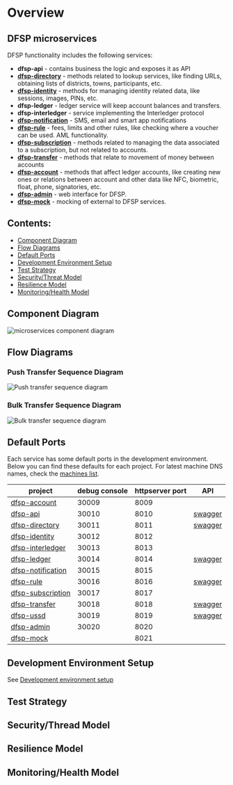 # Overview

## DFSP microservices

DFSP functionality includes the following services:

- **dfsp-api** - contains business the logic and exposes it as API
- **[dfsp-directory](directory.md)** - methods related to lookup services, like finding URLs, obtaining lists of districts, towns, participants, etc.
- **[dfsp-identity](identity.md)** - methods for managing identity related data, like sessions, images, PINs, etc.
- **dfsp-ledger** - ledger service will keep account balances and transfers.
- **dfsp-interledger** - service implementing the Interledger protocol
- **[dfsp-notification](notification.md)** - SMS, email and smart app notifications
- **[dfsp-rule](rule.md)** - fees, limits and other rules, like checking where a voucher can be used. AML functionality.
- **[dfsp-subscription](subscription.md)** - methods related to managing the data associated to a subscription, but not related to accounts.
- **[dfsp-transfer](transfer.md)** - methods that relate to movement of money between accounts
- **[dfsp-account](account.md)** - methods that affect ledger accounts, like creating new ones or relations between account and other data like NFC, biometric, float, phone, signatories, etc.
- **[dfsp-admin](admin.md)** - web interface for DFSP.
- **[dfsp-mock](mock.md)** - mocking of external to DFSP services.

## Contents:

- [Component Diagram](#component-diagram)
- [Flow Diagrams](#flow-diagrams)
- [Default Ports](#default-ports)
- [Development Environment Setup](#development-environment-setup)
- [Test Strategy](#test-strategy)
- [Security/Threat Model](#security-threat-model)
- [Resilience Model](#resilience-model)
- [Monitoring/Health Model](#monitoring-health-model)

## Component Diagram

![microservices component diagram](./microServices.png)

## Flow Diagrams

### Push Transfer Sequence Diagram

![Push transfer sequence diagram](./transfer.push.create.png)

### Bulk Transfer Sequence Diagram

![Bulk transfer sequence diagram](./transfer.bulk.create.png)

## Default Ports

Each service has some default ports in the development environment. Below you can find these defaults for each project. For latest machine DNS names, check the [machines list](https://github.com/LevelOneProject/Docs/blob/master/AWS/Infrastructure/machines.md).

| project                                                                       | debug console    |  httpserver port | API
| ---------------                                                               | ------------     | ---------------  | -----------
| [dfsp-account](https://github.com/LevelOneProject/dfsp-account)               | 30009            | 8009             |
| [dfsp-api](https://github.com/LevelOneProject/dfsp-api)                       | 30010            | 8010             | [swagger](http://ec2-35-163-231-111.us-west-2.compute.amazonaws.com:8010/documentation)
| [dfsp-directory](https://github.com/LevelOneProject/dfsp-directory)           | 30011            | 8011             | [swagger](http://ec2-35-163-231-111.us-west-2.compute.amazonaws.com:8011/documentation)
| [dfsp-identity](https://github.com/LevelOneProject/dfsp-identity)             | 30012            | 8012             |
| [dfsp-interledger](https://github.com/LevelOneProject/dfsp-interledger)       | 30013            | 8013             |
| [dfsp-ledger](https://github.com/LevelOneProject/dfsp-ledger)                 | 30014            | 8014             | [swagger](http://ec2-35-163-231-111.us-west-2.compute.amazonaws.com:8014/documentation)
| [dfsp-notification](https://github.com/LevelOneProject/dfsp-notification)     | 30015            | 8015             |
| [dfsp-rule](https://github.com/LevelOneProject/dfsp-rule)                     | 30016            | 8016             | [swagger](http://ec2-35-163-231-111.us-west-2.compute.amazonaws.com:8016/documentation)
| [dfsp-subscription](https://github.com/LevelOneProject/dfsp-subscription)     | 30017            | 8017             |
| [dfsp-transfer](https://github.com/LevelOneProject/dfsp-transfer)             | 30018            | 8018             | [swagger](http://ec2-35-163-231-111.us-west-2.compute.amazonaws.com:8018/documentation)
| [dfsp-ussd](https://github.com/LevelOneProject/dfsp-ussd)                     | 30019            | 8019             | [swagger](http://ec2-35-163-231-111.us-west-2.compute.amazonaws.com:8019/documentation)
| [dfsp-admin](https://github.com/LevelOneProject/dfsp-admin)                   | 30020            | 8020             |
| [dfsp-mock](https://github.com/LevelOneProject/dfsp-mock)                     |                  | 8021             |

## Development Environment Setup

See [Development environment setup](development.md)

## Test Strategy

## Security/Thread Model

## Resilience Model

## Monitoring/Health Model
